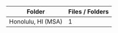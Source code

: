 | Folder             |   Files / Folders |
|--------------------|-------------------|
| Honolulu, HI (MSA) |                 1 |